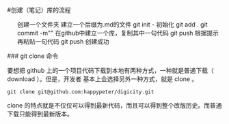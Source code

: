 #创建（笔记）库的流程
<ul>
创建一个文件夹
建立一个后缀为.md的文件
git init - 初始化
git add .
git commit -m""
在github中建立一个库，复制其中一句代码
git push
根据提示再粘贴一句代码
git push
创建成功
</ul>
### git clone 命令


要想把 github 上的一个项目代码下载到本地有两种方式，一种就是普通下载（ download ）。但是，开发者
基本上会选择另外一种方式，就是 clone 。

```
git clone git@github.com:happypeter/digicity.git
```

clone 的特点就是不仅仅可以得到最新代码，而且可以得到整个改版历史。而普通下载只能得到最新版本。
